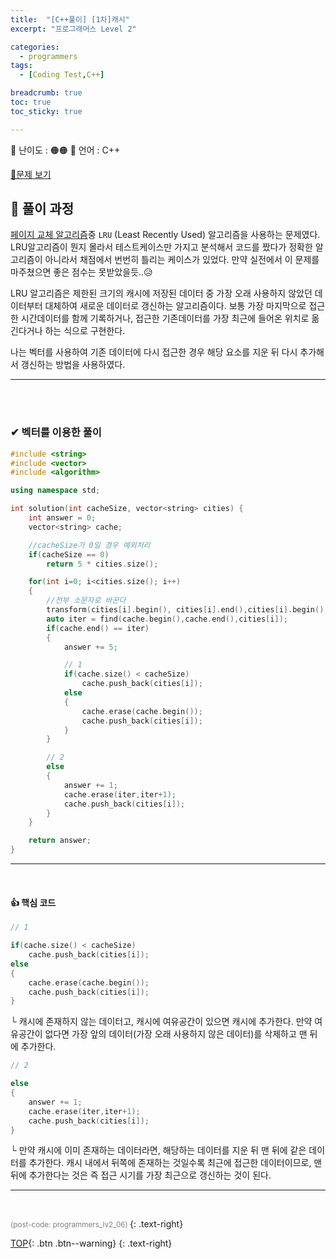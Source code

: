 ```yaml
---
title:  "[C++풀이] [1차]캐시"
excerpt: "프로그래머스 Level 2"

categories:
  - programmers
tags:
  - [Coding Test,C++]

breadcrumb: true
toc: true
toc_sticky: true

---
```


<div class="notice--warning" markdown=1>
 <span>📄 난이도 : 🟠🟠      </span>   
 <span>📄 언어 : C++  </span> 

 </div>
 


 [📂문제 보기](https://programmers.co.kr/learn/courses/30/lessons/17680) 

##  🔶 풀이 과정 
<u>페이지 교체 알고리즘</u>중 `LRU` (Least Recently Used) 알고리즘을 사용하는 문제였다.  LRU알고리즘이 뭔지 몰라서 테스트케이스만 가지고 분석해서 코드를 짰다가 정확한 알고리즘이 아니라서 채점에서 번번히 틀리는 케이스가 있었다. 만약 실전에서 이 문제를 마주쳤으면 좋은 점수는 못받았을듯..😥  

LRU 알고리즘은 제한된 크기의 캐시에 저장된 데이터 중 가장 오래 사용하지 않았던 데이터부터 대체하여 새로운 데이터로 갱신하는 알고리즘이다. 보통 가장 마지막으로 접근한 시간데이터를 함께 기록하거나, 접근한 기존데이터를 가장 최근에 들어온 위치로 옮긴다거나 하는 식으로 구현한다. 

나는 벡터를 사용하여 기존 데이터에 다시 접근한 경우 해당 요소를 지운 뒤 다시 추가해서 갱신하는 방법을 사용하였다.

***
<br><br>

### ✔ 벡터를 이용한 풀이 

```c++
#include <string>
#include <vector>
#include <algorithm>

using namespace std;

int solution(int cacheSize, vector<string> cities) {
    int answer = 0;
    vector<string> cache;

    //cacheSize가 0일 경우 예외처리
    if(cacheSize == 0) 
        return 5 * cities.size();

    for(int i=0; i<cities.size(); i++)
    {
        //전부 소문자로 바꾼다
        transform(cities[i].begin(), cities[i].end(),cities[i].begin(), ::tolower);
        auto iter = find(cache.begin(),cache.end(),cities[i]);
        if(cache.end() == iter)
        {
            answer += 5;

            // 1
            if(cache.size() < cacheSize)
                cache.push_back(cities[i]);
            else
            {
                cache.erase(cache.begin());
                cache.push_back(cities[i]);
            }
        }   

        // 2
        else 
        {
            answer += 1;       
            cache.erase(iter,iter+1);
            cache.push_back(cities[i]);
        }
    }

    return answer;
}
```

--- 
<br>

#### 👍 핵심 코드 
```c++
// 1

if(cache.size() < cacheSize)
    cache.push_back(cities[i]);
else
{
    cache.erase(cache.begin());
    cache.push_back(cities[i]);
}
```
└ 캐시에 존재하지 않는 데이터고, 캐시에 여유공간이 있으면 캐시에 추가한다. 만약 여유공간이 없다면 가장 앞의 데이터(가장 오래 사용하지 않은 데이터)를 삭제하고 맨 뒤에 추가한다.
  

```c++
// 2

else 
{
    answer += 1;       
    cache.erase(iter,iter+1);
    cache.push_back(cities[i]);
}
```
└ 만약 캐시에 이미 존재하는 데이터라면, 해당하는 데이터를 지운 뒤 맨 뒤에 같은 데이터를 추가한다. 캐시 내에서 뒤쪽에 존재하는 것일수록 최근에 접근한 데이터이므로, 맨 뒤에 추가한다는 것은 즉 접근 시기를 가장 최근으로 갱신하는 것이 된다.

--- 
<br>


  <small style ="color:gray;">(post-code: programmers_lv2_06) </small> 
 {: .text-right}

[TOP](#){: .btn .btn--warning} 
{: .text-right}